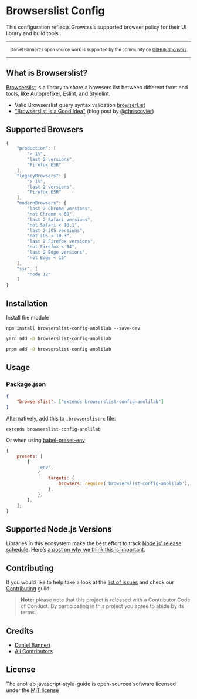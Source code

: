 # Browserslist Config

This configuration reflects Growcss’s supported browser policy for their UI library and build tools.

---

<div align="center">
    <p>
        <sup>
            Daniel Bannert's open source work is supported by the community on <a href="https://github.com/sponsors/prisis">GitHub Sponsors</a>
        </sup>
    </p>
</div>

---

## What is Browserslist?

[Browserslist](https://github.com/browserslist/browserslist) is a library to share a browsers list between different front end tools, like Autoprefixer, Eslint, and Stylelint.

-   Valid Browserslist query syntax validation [browserl.ist](http://browserl.ist)
-   ["Browserslist is a Good Idea"](https://css-tricks.com/browserlist-good-idea/) (blog post by [@chriscoyier](https://github.com/chriscoyier))

## Supported Browsers

```js
{
    "production": [
        "> 1%",
        "last 2 versions",
        "Firefox ESR"
    ],
    "legacyBrowsers": [
        "> 1%",
        "last 2 versions",
        "Firefox ESR"
    ],
    "modernBrowsers": [
        "last 2 Chrome versions",
        "not Chrome < 60",
        "last 2 Safari versions",
        "not Safari < 10.1",
        "last 2 iOS versions",
        "not iOS < 10.3",
        "last 2 Firefox versions",
        "not Firefox < 54",
        "last 2 Edge versions",
        "not Edge < 15"
    ],
    "ssr": [
        "node 12"
    ]
}
```

## Installation

Install the module

```shell
npm install browserslist-config-anolilab --save-dev
```
```sh
yarn add -D browserslist-config-anolilab
```

```sh
pnpm add -D browserslist-config-anolilab
```

## Usage

### Package.json

```json
{
    "browserslist": ["extends browserslist-config-anolilab"]
}
```

Alternatively, add this to `.browserslistrc` file:

```
extends browserslist-config-anolilab
```

Or when using [babel-preset-env](https://github.com/babel/babel/tree/master/experimental/babel-preset-env)

```js
{
    presets: [
        [
            'env',
            {
                targets: {
                    browsers: require('browserslist-config-anolilab'),
                },
            },
        ],
    ];
}
```

## Supported Node.js Versions

Libraries in this ecosystem make the best effort to track
[Node.js’ release schedule](https://nodejs.org/en/about/releases/). Here’s [a
post on why we think this is important](https://medium.com/the-node-js-collection/maintainers-should-consider-following-node-js-release-schedule-ab08ed4de71a).

Contributing
------------

If you would like to help take a look at the [list of issues](https://github.com/anolilab/javascript-style-guide/issues) and check our [Contributing](.github/CONTRIBUTING.md) guild.

> **Note:** please note that this project is released with a Contributor Code of Conduct. By participating in this project you agree to abide by its terms.

Credits
-------------

- [Daniel Bannert](https://github.com/prisis)
- [All Contributors](https://github.com/anolilab/javascript-style-guide/graphs/contributors)

License
-------------

The anolilab javascript-style-guide is open-sourced software licensed under the [MIT license](https://opensource.org/licenses/MIT)
